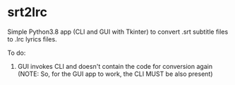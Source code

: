 # srt2lrc
Simple Python3.8 app (CLI and GUI with Tkinter) to convert .srt subtitle files to .lrc lyrics files.

To do:
1) GUI invokes CLI and doesn't contain the code for conversion again (NOTE: So, for the GUI app to work, the CLI MUST be also present)
